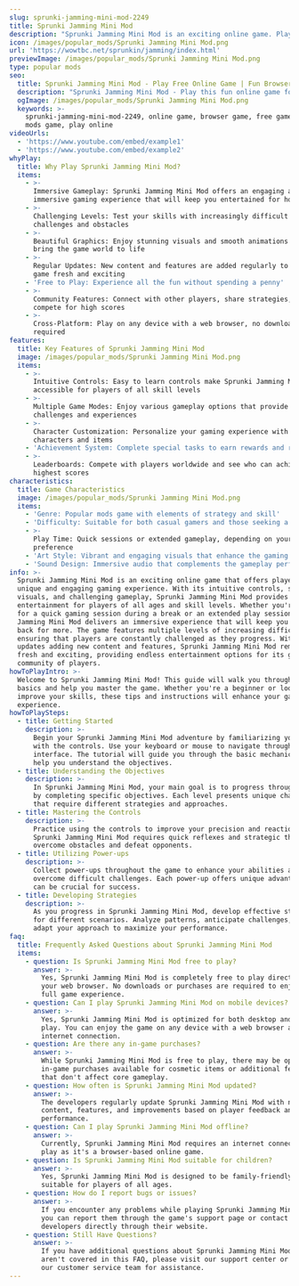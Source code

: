 ```yaml
---
slug: sprunki-jamming-mini-mod-2249
title: Sprunki Jamming Mini Mod
description: "Sprunki Jamming Mini Mod is an exciting online game. Play for free directly in your browser!"
icon: /images/popular_mods/Sprunki Jamming Mini Mod.png
url: 'https://wowtbc.net/sprunkin/jamming/index.html'
previewImage: /images/popular_mods/Sprunki Jamming Mini Mod.png
type: popular mods
seo:
  title: Sprunki Jamming Mini Mod - Play Free Online Game | Fun Browser Games
  description: "Sprunki Jamming Mini Mod - Play this fun online game for free in your browser. No download required!"
  ogImage: /images/popular_mods/Sprunki Jamming Mini Mod.png
  keywords: >-
    sprunki-jamming-mini-mod-2249, online game, browser game, free game, popular
    mods game, play online
videoUrls:
  - 'https://www.youtube.com/embed/example1'
  - 'https://www.youtube.com/embed/example2'
whyPlay:
  title: Why Play Sprunki Jamming Mini Mod?
  items:
    - >-
      Immersive Gameplay: Sprunki Jamming Mini Mod offers an engaging and
      immersive gaming experience that will keep you entertained for hours
    - >-
      Challenging Levels: Test your skills with increasingly difficult
      challenges and obstacles
    - >-
      Beautiful Graphics: Enjoy stunning visuals and smooth animations that
      bring the game world to life
    - >-
      Regular Updates: New content and features are added regularly to keep the
      game fresh and exciting
    - 'Free to Play: Experience all the fun without spending a penny'
    - >-
      Community Features: Connect with other players, share strategies, and
      compete for high scores
    - >-
      Cross-Platform: Play on any device with a web browser, no downloads
      required
features:
  title: Key Features of Sprunki Jamming Mini Mod
  image: /images/popular_mods/Sprunki Jamming Mini Mod.png
  items:
    - >-
      Intuitive Controls: Easy to learn controls make Sprunki Jamming Mini Mod
      accessible for players of all skill levels
    - >-
      Multiple Game Modes: Enjoy various gameplay options that provide different
      challenges and experiences
    - >-
      Character Customization: Personalize your gaming experience with unique
      characters and items
    - 'Achievement System: Complete special tasks to earn rewards and recognition'
    - >-
      Leaderboards: Compete with players worldwide and see who can achieve the
      highest scores
characteristics:
  title: Game Characteristics
  image: /images/popular_mods/Sprunki Jamming Mini Mod.png
  items:
    - 'Genre: Popular mods game with elements of strategy and skill'
    - 'Difficulty: Suitable for both casual gamers and those seeking a challenge'
    - >-
      Play Time: Quick sessions or extended gameplay, depending on your
      preference
    - 'Art Style: Vibrant and engaging visuals that enhance the gaming experience'
    - 'Sound Design: Immersive audio that complements the gameplay perfectly'
info: >-
  Sprunki Jamming Mini Mod is an exciting online game that offers players a
  unique and engaging gaming experience. With its intuitive controls, stunning
  visuals, and challenging gameplay, Sprunki Jamming Mini Mod provides hours of
  entertainment for players of all ages and skill levels. Whether you're looking
  for a quick gaming session during a break or an extended play session, Sprunki
  Jamming Mini Mod delivers an immersive experience that will keep you coming
  back for more. The game features multiple levels of increasing difficulty,
  ensuring that players are constantly challenged as they progress. With regular
  updates adding new content and features, Sprunki Jamming Mini Mod remains
  fresh and exciting, providing endless entertainment options for its growing
  community of players.
howToPlayIntro: >-
  Welcome to Sprunki Jamming Mini Mod! This guide will walk you through the
  basics and help you master the game. Whether you're a beginner or looking to
  improve your skills, these tips and instructions will enhance your gaming
  experience.
howToPlaySteps:
  - title: Getting Started
    description: >-
      Begin your Sprunki Jamming Mini Mod adventure by familiarizing yourself
      with the controls. Use your keyboard or mouse to navigate through the game
      interface. The tutorial will guide you through the basic mechanics and
      help you understand the objectives.
  - title: Understanding the Objectives
    description: >-
      In Sprunki Jamming Mini Mod, your main goal is to progress through levels
      by completing specific objectives. Each level presents unique challenges
      that require different strategies and approaches.
  - title: Mastering the Controls
    description: >-
      Practice using the controls to improve your precision and reaction time.
      Sprunki Jamming Mini Mod requires quick reflexes and strategic thinking to
      overcome obstacles and defeat opponents.
  - title: Utilizing Power-ups
    description: >-
      Collect power-ups throughout the game to enhance your abilities and
      overcome difficult challenges. Each power-up offers unique advantages that
      can be crucial for success.
  - title: Developing Strategies
    description: >-
      As you progress in Sprunki Jamming Mini Mod, develop effective strategies
      for different scenarios. Analyze patterns, anticipate challenges, and
      adapt your approach to maximize your performance.
faq:
  title: Frequently Asked Questions about Sprunki Jamming Mini Mod
  items:
    - question: Is Sprunki Jamming Mini Mod free to play?
      answer: >-
        Yes, Sprunki Jamming Mini Mod is completely free to play directly in
        your web browser. No downloads or purchases are required to enjoy the
        full game experience.
    - question: Can I play Sprunki Jamming Mini Mod on mobile devices?
      answer: >-
        Yes, Sprunki Jamming Mini Mod is optimized for both desktop and mobile
        play. You can enjoy the game on any device with a web browser and
        internet connection.
    - question: Are there any in-game purchases?
      answer: >-
        While Sprunki Jamming Mini Mod is free to play, there may be optional
        in-game purchases available for cosmetic items or additional features
        that don't affect core gameplay.
    - question: How often is Sprunki Jamming Mini Mod updated?
      answer: >-
        The developers regularly update Sprunki Jamming Mini Mod with new
        content, features, and improvements based on player feedback and game
        performance.
    - question: Can I play Sprunki Jamming Mini Mod offline?
      answer: >-
        Currently, Sprunki Jamming Mini Mod requires an internet connection to
        play as it's a browser-based online game.
    - question: Is Sprunki Jamming Mini Mod suitable for children?
      answer: >-
        Yes, Sprunki Jamming Mini Mod is designed to be family-friendly and
        suitable for players of all ages.
    - question: How do I report bugs or issues?
      answer: >-
        If you encounter any problems while playing Sprunki Jamming Mini Mod,
        you can report them through the game's support page or contact the
        developers directly through their website.
    - question: Still Have Questions?
      answer: >-
        If you have additional questions about Sprunki Jamming Mini Mod that
        aren't covered in this FAQ, please visit our support center or contact
        our customer service team for assistance.
---
```


